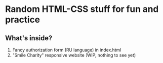 # Random HTML-CSS stuff for fun and practice

## What's inside?

1. Fancy authorization form (RU language) in index.html
2. "Smile Charity" responsive website (WIP, nothing to see yet)
